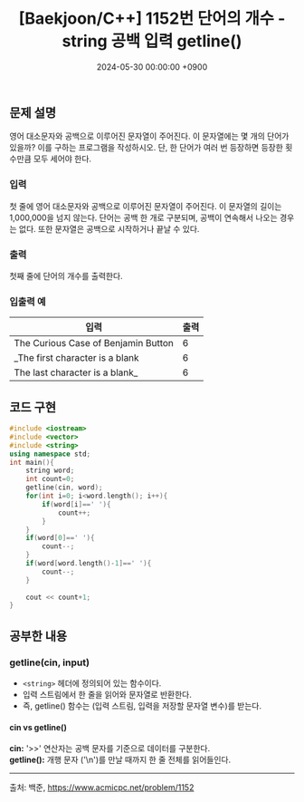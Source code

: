 ﻿---
classes: wide
toc: true
toc_label: "My Table of Contents"
#toc_icon: "cog"
layout: single
title: "[Baekjoon/C++] 1152번 단어의 개수 - string 공백 입력 getline()"
date: "2024-05-30 00:00:00 +0900"
last_modified_at: "2024-05-30 00:00:00 +0900"
categories:
  - Baekjoon
tags:
  - c++
  - bronze2
author_profile: true
sidebar:
    nav: docs
---

## 문제 설명
영어 대소문자와 공백으로 이루어진 문자열이 주어진다. 이 문자열에는 몇 개의 단어가 있을까? 이를 구하는 프로그램을 작성하시오. 단, 한 단어가 여러 번 등장하면 등장한 횟수만큼 모두 세어야 한다.

### 입력
첫 줄에 영어 대소문자와 공백으로 이루어진 문자열이 주어진다. 이 문자열의 길이는 1,000,000을 넘지 않는다. 단어는 공백 한 개로 구분되며, 공백이 연속해서 나오는 경우는 없다. 또한 문자열은 공백으로 시작하거나 끝날 수 있다.

### 출력
첫째 줄에 단어의 개수를 출력한다.

### 입출력 예

| 입력 | 출력 |
| --- | --- |
| The Curious Case of Benjamin Button | 6 |
| _The first character is a blank | 6 |
| The last character is a blank_ | 6 |


## 코드 구현
```c++
#include <iostream>
#include <vector>
#include <string>
using namespace std;
int main(){
    string word;
    int count=0;
    getline(cin, word);
    for(int i=0; i<word.length(); i++){
        if(word[i]==' '){
            count++;
        }
    }
    if(word[0]==' '){
        count--;
    }
    if(word[word.length()-1]==' '){
        count--;
    }
    
    cout << count+1;
}
```

## 공부한 내용
### getline(cin, input)
- `<string>` 헤더에 정의되어 있는 함수이다.
- 입력 스트림에서 한 줄을 읽어와 문자열로 반환한다.
- 즉, getline() 함수는 (입력 스트림, 입력을 저장할 문자열 변수)를 받는다.

#### cin vs getline()
**cin:** '>>' 연산자는 공백 문자를 기준으로 데이터를 구분한다.
<br/>**getline():** 개행 문자 ('\n')를 만날 때까지 한 줄 전체를 읽어들인다.

---
출처: 백준, https://www.acmicpc.net/problem/1152